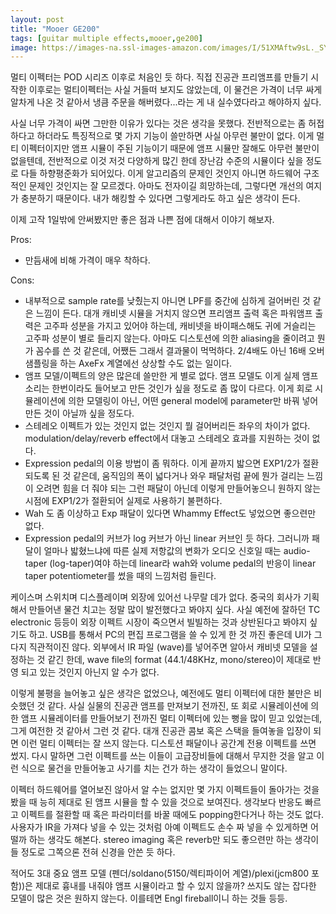 ```yaml
---
layout: post
title: "Mooer GE200"
tags: [guitar multiple effects,mooer,ge200]
image: https://images-na.ssl-images-amazon.com/images/I/51XMAftw9sL._SY355_.jpg
---
```


멀티 이펙터는 POD 시리즈 이후로 처음인 듯 하다. 직접 진공관 프리앰프를 만들기 시작한 이후로는 멀티이펙터는 사실 거들떠 보지도 않았는데, 이 물건은 가격이 너무 싸게 알차게 나온 것 같아서 냉큼 주문을 해버렸다...라는 게 내 실수였다라고 해야하지 싶다.

사실 너무 가격이 싸면 그만한 이유가 있다는 것은 생각을 못했다. 전반적으로는 좀 허접하다고 하더라도 특징적으로 몇 가지 기능이 쓸만하면 사실 아무런 불만이 없다. 이게 멀티 이펙터이지만 앰프 시뮬이 주된 기능이기 때문에 앰프 시뮬만 잘해도 아무런 불만이 없을텐데, 전반적으로 이것 저것 다양하게 많긴 한데 장난감 수준의 시뮬이다 싶을 정도로 다들 하향평준화가 되어있다. 이게 알고리즘의 문제인 것인지 아니면 하드웨어 구조적인 문제인 것인지는 잘 모르겠다. 아마도 전자이길 희망하는데, 그렇다면 개선의 여지가 충분하기 때문이다. 내가 해킹할 수 있다면 그렇게라도 하고 싶은 생각이 든다. 

이제 고작 1일밖에 안써봤지만 좋은 점과 나쁜 점에 대해서 이야기 해보자.

Pros:
- 만듬새에 비해 가격이 매우 착하다.

Cons:
- 내부적으로 sample rate를 낮췄는지 아니면 LPF를 중간에 심하게 걸어버린 것 같은 느낌이 든다. 대개 캐비넷 시뮬을 거치지 않으면 프리앰프 출력 혹은 파워앰프 출력은 고주파 성분을 가지고 있어야 하는데, 캐비넷을 바이패스해도 귀에 거슬리는 고주파 성분이 별로 들리지 않는다. 아마도 디스토션에 의한 aliasing을 줄이려고 뭔가 꼼수를 쓴 것 같은데, 어쨌든 그래서 결과물이 먹먹하다. 2/4배도 아닌 16배 오버 샘플링을 하는 AxeFx 계열에선 상상할 수도 없는 일이다.
- 앰프 모델/이펙트의 양은 많은데 쓸만한 게 별로 없다. 앰프 모델도 이게 실제 앰프 소리는 한번이라도 들어보고 만든 것인가 싶을 정도로 좀 많이 다르다. 이게 회로 시뮬레이션에 의한 모델링이 아닌, 어떤 general model에 parameter만 바꿔 넣어 만든 것이 아닐까 싶을 정도다. 
- 스테레오 이펙트가 있는 것인지 없는 것인지 뭘 걸어버리든 좌우의 차이가 없다. modulation/delay/reverb effect에서 대놓고 스테레오 효과를 지원하는 것이 없다. 
- Expression pedal의 이용 방법이 좀 뭐하다. 이게 끝까지 밟으면 EXP1/2가 절환되도록 된 것 같은데, 움직임의 폭이 넓다거나 와우 패달처럼 끝에 뭔가 걸리는 느낌이 오려면 힘을 더 줘야 되는 그런 패달이 아닌데 이렇게 만들어놓으니 원하지 않는 시점에 EXP1/2가 절환되어 실제로 사용하기 불편하다.
- Wah 도 좀 이상하고 Exp 패달이 있다면 Whammy Effect도 넣었으면 좋으련만 없다. 
- Expression pedal의 커브가 log 커브가 아닌 linear 커브인 듯 하다. 그러니까 패달이 얼마나 밟혔느냐에 따른 실제 저항값의 변화가 오디오 신호일 때는 audio-taper (log-taper)여야 하는데 linear라 wah와 volume pedal의 반응이 linear taper potentiometer를 썼을 때의 느낌처럼 들린다. 

 케이스며 스위치며 디스플레이며 외장에 있어선 나무랄 데가 없다. 중국의 회사가 기획해서 만들어낸 물건 치고는 정말 많이 발전했다고 봐야지 싶다. 사실 예전에 잘하던 TC electronic 등등이 외장 이펙트 시장이 죽으면서 빌빌하는 것과 상반된다고 봐야지 싶기도 하고. USB를 통해서 PC의 편집 프로그램을 쓸 수 있게 한 것 까진 좋은데 UI가 그다지 직관적이진 않다. 외부에서 IR 파일 (wave)를 넣어주면 알아서 캐비넷 모델을 설정하는 것 같긴 한데, wave file의 format (44.1/48KHz, mono/stereo)이 제대로 반영 되고 있는 것인지 아닌지 알 수가 없다. 

 이렇게 불평을 늘어놓고 싶은 생각은 없었으나, 예전에도 멀티 이펙터에 대한 불만은 비슷했던 것 같다. 사실 실물의 진공관 앰프를 만져보기 전까진, 또 회로 시뮬레이션에 의한 앰프 시뮬레이터를 만들어보기 전까진 멀티 이펙터에 있는 뻥을 많이 믿고 있었는데, 그게 여전한 것 같아서 그런 것 같다. 대개 진공관 콤보 혹은 스택을 들여놓을 입장이 되면 이런 멀티 이펙터는 잘 쓰지 않는다. 디스토션 패달이나 공간계 전용 이펙트를 쓰면 썼지. 다시 말하면 그런 이펙트를 쓰는 이들이 고급장비들에 대해서 무지한 것을 알고 이런 식으로 물건을 만들어놓고 사기를 치는 건가 하는 생각이 들었으니 말이다. 

 이펙터 하드웨어를 열어보진 않아서 알 수는 없지만 몇 가지 이펙트들이 돌아가는 것을 봤을 때 능히 제대로 된 앰프 시뮬을 할 수 있을 것으로 보여진다. 생각보다 반응도 빠르고 이펙트를 절환할 때 혹은 파라미터를 바꿀 때에도 popping한다거나 하는 것도 없다. 사용자가 IR을 가져다 넣을 수 있는 것처럼 아예 이펙트도 손수 짜 넣을 수 있게하면 어떨까 하는 생각도 해본다. stereo imaging 혹은 reverb만 되도 좋으련만 하는 생각이 들 정도로 그쪽으론 전혀 신경을 안쓴 듯 하다.

 적어도 3대 중요 앰프 모델 (펜더/soldano(5150/렉티파이어 계열)/plexi(jcm800 포함))은 제대로 흉내를 내줘야 앰프 시뮬이라고 할 수 있지 않을까? 쓰지도 않는 잡다한 모델이 많은 것은 원하지 않는다. 이를테면 Engl fireball이니 하는 것들 등등.